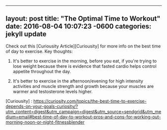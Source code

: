 
---
layout: post
title:  "The Optimal Time to Workout"
date:   2016-08-04 10:07:23 -0600
categories: jekyll update
---

Check out this [Curiousity Article][Curiousity] for more info on the best time of day to exercise. 
Key thoughts: 

1. It's better to exercise in the morning, before you eat, if you're trying to lose weight because 
there is evidence that fasted cardio helps control appetite throughout the day. 

2. It's better to exercise in the afternoon/evening for high intensity activities and muscle strength and growth
because your muscles are warmer and testosterone levels higher. 

[Curiousity] : https://curiosity.com/topics/the-best-time-to-exercise-depends-on-your-goals-curiosity/?utm_content=digest&utm_campaign=digest&utm_source=sendgrid&utm_medium=email#best-time-of-day-to-workout-pros-and-cons-for-working-out-morning-noon-or-night-fitnessblender